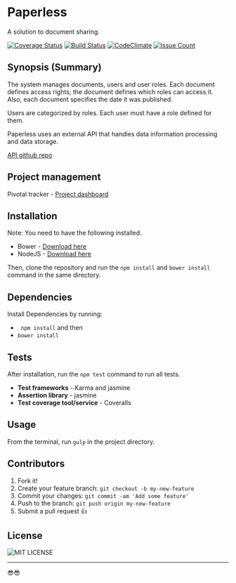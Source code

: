 # Paperless

A solution to document sharing.

[![Coverage Status](https://coveralls.io/repos/github/andela-blawrence/Paperless/badge.svg?branch=master)](https://coveralls.io/github/andela-blawrence/Paperless?branch=master)
[![Build Status](https://travis-ci.org/andela-blawrence/dms-api.svg?branch=master)](https://travis-ci.org/andela-blawrence/dms-api)
[![CodeClimate](https://codeclimate.com/github/andela-blawrence/Paperless/badges/gpa.svg)](https://codeclimate.com/github/andela-blawrence/Paperless)
[![Issue Count](https://codeclimate.com/github/andela-blawrence/Paperless/badges/issue_count.svg)](https://codeclimate.com/github/andela-blawrence/Paperless)

## Synopsis (Summary)

The system manages documents, users and user roles. Each document defines access rights; the document defines which roles can access it. Also, each document specifies the date it was published.

Users are categorized by roles. Each user must have a role defined for them.

Paperless uses an external API that handles data information processing and data storage.

[API github repo](https://github.com/andela-blawrence/dms-api)


## Project management

Pivotal tracker - [Project dashboard](https://www.pivotaltracker.com/n/projects/1513542)


## Installation

Note: You need to have the following installed.

- Bower - [Download here](http://bower.io/#install-bower)
- NodeJS - [Download here](https://nodejs.org/en/download/)

Then, clone the repository and run the ``` npm install ``` and ``` bower install ``` command in the same directory.


## Dependencies

Install Dependencies by running:

  - ``` npm install``` and then
  - ``` bower install ```


## Tests

After installation, run the ``` npm test ``` command to run all tests.

- **Test frameworks** - Karma and jasmine
- **Assertion library** - jasmine
- **Test coverage tool/service** - Coveralls

## Usage

From the terminal, run ``` gulp ``` in the project directory.

## Contributors

1. Fork it!
2. Create your feature branch: `git checkout -b my-new-feature`
3. Commit your changes: `git commit -am 'Add some feature'`
4. Push to the branch: `git push origin my-new-feature`
5. Submit a pull request :+1:

## License

![MIT LICENSE](https://upload.wikimedia.org/wikipedia/commons/thumb/c/c3/License_icon-mit.svg/120px-License_icon-mit.svg.png)

****

:sunglasses::sunglasses:
